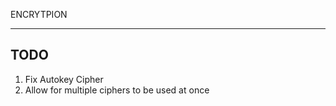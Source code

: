 ENCRYTPION
**********

TODO
----
1. Fix Autokey Cipher
2. Allow for multiple ciphers to be used at once